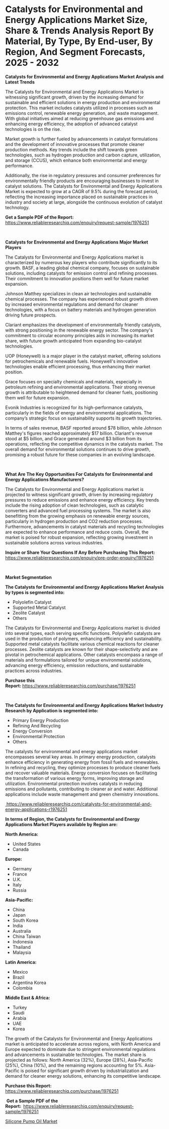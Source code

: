 <p><h1>Catalysts for Environmental and Energy Applications Market Size, Share & Trends Analysis Report By Material, By Type, By End-user, By Region, And Segment Forecasts, 2025 - 2032</h1></p><p><strong>Catalysts for Environmental and Energy Applications Market Analysis and Latest Trends</strong></p>
<p><p>The Catalysts for Environmental and Energy Applications Market is witnessing significant growth, driven by the increasing demand for sustainable and efficient solutions in energy production and environmental protection. This market includes catalysts utilized in processes such as emissions control, renewable energy generation, and waste management. With global initiatives aimed at reducing greenhouse gas emissions and enhancing energy efficiency, the adoption of advanced catalyst technologies is on the rise.</p><p>Market growth is further fueled by advancements in catalyst formulations and the development of innovative processes that promote cleaner production methods. Key trends include the shift towards green technologies, such as hydrogen production and carbon capture, utilization, and storage (CCUS), which enhance both environmental and energy performance.</p><p>Additionally, the rise in regulatory pressures and consumer preferences for environmentally friendly products are encouraging businesses to invest in catalyst solutions. The Catalysts for Environmental and Energy Applications Market is expected to grow at a CAGR of 9.5% during the forecast period, reflecting the increasing importance placed on sustainable practices in industry and society at large, alongside the continuous evolution of catalyst technology.</p></p>
<p><strong>Get a Sample PDF of the Report:&nbsp;</strong> <a href="https://www.reliableresearchiq.com/enquiry/request-sample/1976251?utm_campaign=2792&utm_medium=2&utm_source=Github&utm_content=ia&utm_term=02032025&utm_id=catalysts-for-environmental-and-energy-applications">https://www.reliableresearchiq.com/enquiry/request-sample/1976251</a></p>
<p>&nbsp;</p>
<p><strong>Catalysts for Environmental and Energy Applications Major Market Players</strong></p>
<p><p>The Catalysts for Environmental and Energy Applications market is characterized by numerous key players who contribute significantly to its growth. BASF, a leading global chemical company, focuses on sustainable solutions, including catalysts for emission control and refining processes. Their commitment to innovation positions them well for future market expansion.</p><p>Johnson Matthey specializes in clean air technologies and sustainable chemical processes. The company has experienced robust growth driven by increased environmental regulations and demand for cleaner technologies, with a focus on battery materials and hydrogen generation driving future prospects.</p><p>Clariant emphasizes the development of environmentally friendly catalysts, with strong positioning in the renewable energy sector. The company's commitment to circular economy principles aids in increasing its market share, with future growth anticipated from expanding bio-catalyst technologies.</p><p>UOP (Honeywell) is a major player in the catalyst market, offering solutions for petrochemicals and renewable fuels. Honeywell's innovative technologies enable efficient processing, thus enhancing their market position.</p><p>Grace focuses on specialty chemicals and materials, especially in petroleum refining and environmental applications. Their strong revenue growth is attributable to heightened demand for cleaner fuels, positioning them well for future expansion.</p><p>Evonik Industries is recognized for its high-performance catalysts, particularly in the fields of energy and environmental applications. The company’s strategic focus on sustainability supports its growth trajectories.</p><p>In terms of sales revenue, BASF reported around $78 billion, while Johnson Matthey's figures reached approximately $17 billion. Clariant's revenue stood at $5 billion, and Grace generated around $3 billion from its operations, reflecting the competitive dynamics in the catalysts market. The overall demand for environmental solutions continues to drive growth, promising a robust future for these companies in an evolving landscape.</p></p>
<p>&nbsp;</p>
<p><strong>What Are The Key Opportunities For Catalysts for Environmental and Energy Applications Manufacturers?</strong></p>
<p><p>The Catalysts for Environmental and Energy Applications market is projected to witness significant growth, driven by increasing regulatory pressures to reduce emissions and enhance energy efficiency. Key trends include the rising adoption of clean technologies, such as catalytic converters and advanced fuel processing systems. The market is also benefitting from the growing emphasis on renewable energy sources, particularly in hydrogen production and CO2 reduction processes. Furthermore, advancements in catalyst materials and recycling technologies are expected to enhance performance and reduce costs. Overall, the market is poised for robust expansion, reflecting growing investment in sustainable solutions across various industries.</p></p>
<p><strong>Inquire or Share Your Questions If Any Before Purchasing This Report:</strong> <a href="https://www.reliableresearchiq.com/enquiry/pre-order-enquiry/1976251?utm_campaign=2792&utm_medium=2&utm_source=Github&utm_content=ia&utm_term=02032025&utm_id=catalysts-for-environmental-and-energy-applications">https://www.reliableresearchiq.com/enquiry/pre-order-enquiry/1976251</a></p>
<p>&nbsp;</p>
<p><strong>Market Segmentation</strong></p>
<p><strong>The Catalysts for Environmental and Energy Applications Market Analysis by types is segmented into:</strong></p>
<p><ul><li>Polyolefin Catalyst</li><li>Supported Metal Catalyst</li><li>Zeolite Catalyst</li><li>Others</li></ul></p>
<p><p>The Catalysts for Environmental and Energy Applications market is divided into several types, each serving specific functions. Polyolefin catalysts are used in the production of polymers, enhancing efficiency and sustainability. Supported metal catalysts facilitate various chemical reactions for cleaner processes. Zeolite catalysts are known for their shape-selectivity and are pivotal in petrochemical applications. Other catalysts encompass a range of materials and formulations tailored for unique environmental solutions, advancing energy efficiency, emission reductions, and sustainable practices across industries.</p></p>
<p><strong>Purchase this Report:&nbsp;</strong><a href="https://www.reliableresearchiq.com/purchase/1976251?utm_campaign=2792&utm_medium=2&utm_source=Github&utm_content=ia&utm_term=02032025&utm_id=catalysts-for-environmental-and-energy-applications">https://www.reliableresearchiq.com/purchase/1976251</a></p>
<p>&nbsp;</p>
<p><strong>The Catalysts for Environmental and Energy Applications Market Industry Research by Application is segmented into:</strong></p>
<p><ul><li>Primary Energy Production</li><li>Refining And Recycling</li><li>Energy Conversion</li><li>Environmental Protection</li><li>Others</li></ul></p>
<p><p>The catalysts for environmental and energy applications market encompasses several key areas. In primary energy production, catalysts enhance efficiency in generating energy from fossil fuels and renewables. In refining and recycling, they optimize processes to produce cleaner fuels and recover valuable materials. Energy conversion focuses on facilitating the transformation of various energy forms, improving storage and utilization. Environmental protection involves catalysts in reducing emissions and pollutants, contributing to cleaner air and water. Additional applications include waste management and green chemistry innovations.</p></p>
<p><a href="https://www.reliableresearchiq.com/catalysts-for-environmental-and-energy-applications-r1976251?utm_campaign=2792&utm_medium=2&utm_source=Github&utm_content=ia&utm_term=02032025&utm_id=catalysts-for-environmental-and-energy-applications">&nbsp;https://www.reliableresearchiq.com/catalysts-for-environmental-and-energy-applications-r1976251</a></p>
<p><strong>In terms of Region, the Catalysts for Environmental and Energy Applications Market Players available by Region are:</strong></p>
<p>
    <p> <strong> North America: </strong>
        <ul>
            <li>United States</li>
            <li>Canada</li>
        </ul>
        </p> 
    <p> <strong> Europe: </strong>
        <ul>
            <li>Germany</li>
            <li>France</li>
            <li>U.K.</li>
            <li>Italy</li>
            <li>Russia</li>
        </ul>
        </p> 
    <p> <strong> Asia-Pacific: </strong>
        <ul>
            <li>China</li>
            <li>Japan</li>
            <li>South Korea</li>
            <li>India</li>
            <li>Australia</li>
            <li>China Taiwan</li>
            <li>Indonesia</li>
            <li>Thailand</li>
            <li>Malaysia</li>
        </ul>
        </p> 
    <p> <strong> Latin America: </strong>
        <ul>
            <li>Mexico</li>
            <li>Brazil</li>
            <li>Argentina Korea</li>
            <li>Colombia</li>
        </ul>
        </p> 
    <p> <strong> Middle East & Africa: </strong>
        <ul>
            <li>Turkey</li>
            <li>Saudi</li>
            <li>Arabia</li>
            <li>UAE</li>
            <li>Korea</li>
        </ul>
    </p>
    </p>
<p><p>The growth of the Catalysts for Environmental and Energy Applications market is anticipated to accelerate across regions, with North America and Europe expected to dominate due to stringent environmental regulations and advancements in sustainable technologies. The market share is projected as follows: North America (32%), Europe (28%), Asia-Pacific (25%), China (10%), and the remaining regions accounting for 5%. Asia-Pacific is poised for significant growth driven by industrialization and demand for cleaner energy solutions, enhancing its competitive landscape.</p></p>
<p><strong>Purchase this Report: </strong><a href="https://www.reliableresearchiq.com/purchase/1976251?utm_campaign=2792&utm_medium=2&utm_source=Github&utm_content=ia&utm_term=02032025&utm_id=catalysts-for-environmental-and-energy-applications">https://www.reliableresearchiq.com/purchase/1976251</a></p>
<p>&nbsp;<strong>Get a Sample PDF of the Report:&nbsp;&nbsp;</strong><a href="https://www.reliableresearchiq.com/enquiry/request-sample/1976251?utm_campaign=2792&utm_medium=2&utm_source=Github&utm_content=ia&utm_term=02032025&utm_id=catalysts-for-environmental-and-energy-applications">https://www.reliableresearchiq.com/enquiry/request-sample/1976251</a></p>
<p><strong></strong></p>
<p><p><a href="https://github.com/miottaredlin79/Market-Research-Report-List-1/blob/main/silicone-pump-oil-market.md?utm_campaign=2792&utm_medium=2&utm_source=Github&utm_content=ia&utm_term=02032025&utm_id=catalysts-for-environmental-and-energy-applications">Silicone Pump Oil Market</a></p></p>